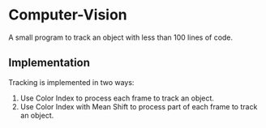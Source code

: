 # Computer-Vision
A small program to track an object with less than 100 lines of code.
## Implementation
Tracking is implemented in two ways:
1. Use Color Index to process each frame to track an object.
2. Use Color Index with Mean Shift to process part of each frame to track an object.
